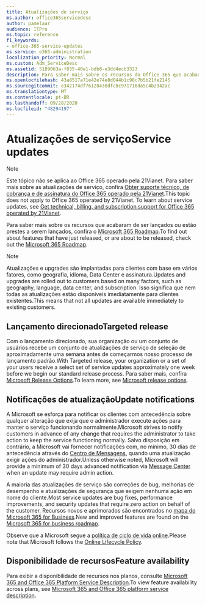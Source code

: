 ```yaml
---
title: Atualizações de serviço
ms.author: office365servicedesc
author: pamelaar
audience: ITPro
ms.topic: reference
f1_keywords:
- office-365-service-updates
ms.service: o365-administration
localization_priority: Normal
ms.custom: Adm_ServiceDesc
ms.assetid: 5189063a-f835-40e1-bdb8-e3dd4ecb3323
description: Para saber mais sobre os recursos do Office 365 que acabaram de ser lançados ou estão prestes a serem lançados, confira o Microsoft 365 Roadmap.
ms.openlocfilehash: 43a8517a71e42e74e8d044b1c98c7b5b21fe2145
ms.sourcegitcommit: e342174df76128430dfc8c971716da5c4b2942ac
ms.translationtype: MT
ms.contentlocale: pt-BR
ms.lasthandoff: 09/28/2020
ms.locfileid: "48294197"
---
```

# <a name="service-updates"></a><span data-ttu-id="347e0-103">Atualizações de serviço</span><span class="sxs-lookup"><span data-stu-id="347e0-103">Service updates</span></span>

> [!NOTE]
> <span data-ttu-id="347e0-p101">Este tópico não se aplica ao Office 365 operado pela 21Vianet. Para saber mais sobre as atualizações de serviço, confira [Obter suporte técnico, de cobrança e de assinatura do Office 365 operado pela 21Vianet](https://go.microsoft.com/fwlink/?LinkID=733350).</span><span class="sxs-lookup"><span data-stu-id="347e0-p101">This topic does not apply to Office 365 operated by 21Vianet. To learn about service updates, see [Get technical, billing, and subscription support for Office 365 operated by 21Vianet](https://go.microsoft.com/fwlink/?LinkID=733350).</span></span> 
  
<span data-ttu-id="347e0-106">Para saber mais sobre os recursos que acabaram de ser lançados ou estão prestes a serem lançados, confira o [Microsoft 365 Roadmap](https://go.microsoft.com/fwlink/?LinkId=509914).</span><span class="sxs-lookup"><span data-stu-id="347e0-106">To find out about features that have just released, or are about to be released, check out the [Microsoft 365 Roadmap](https://go.microsoft.com/fwlink/?LinkId=509914).</span></span>
  
> [!NOTE]
> <span data-ttu-id="347e0-107">Atualizações e upgrades são implantadas para clientes com base em vários fatores, como geografia, idioma, Data Center e assinatura.</span><span class="sxs-lookup"><span data-stu-id="347e0-107">Updates and upgrades are rolled out to customers based on many factors, such as geography, language, data center, and subscription.</span></span> <span data-ttu-id="347e0-108">Isso significa que nem todas as atualizações estão disponíveis imediatamente para clientes existentes.</span><span class="sxs-lookup"><span data-stu-id="347e0-108">This means that not all updates are available immediately to existing customers.</span></span> 
  
## <a name="targeted-release"></a><span data-ttu-id="347e0-109">Lançamento direcionado</span><span class="sxs-lookup"><span data-stu-id="347e0-109">Targeted release</span></span>

<span data-ttu-id="347e0-110">Com o lançamento direcionado, sua organização ou um conjunto de usuários recebe um conjunto de atualizações de serviço de seleção de aproximadamente uma semana antes de começarmos nosso processo de lançamento padrão.</span><span class="sxs-lookup"><span data-stu-id="347e0-110">With Targeted release, your organization or a set of your users receive a select set of service updates approximately one week before we begin our standard release process.</span></span> <span data-ttu-id="347e0-111">Para saber mais, confira [Microsoft Release Options](https://docs.microsoft.com/office365/admin/manage/release-options-in-office-365).</span><span class="sxs-lookup"><span data-stu-id="347e0-111">To learn more, see [Microsoft release options](https://docs.microsoft.com/office365/admin/manage/release-options-in-office-365).</span></span> 
  
## <a name="update-notifications"></a><span data-ttu-id="347e0-112">Notificações de atualização</span><span class="sxs-lookup"><span data-stu-id="347e0-112">Update notifications</span></span>

<span data-ttu-id="347e0-113">A Microsoft se esforça para notificar os clientes com antecedência sobre qualquer alteração que exija que o administrador execute ações para manter o serviço funcionando normalmente.</span><span class="sxs-lookup"><span data-stu-id="347e0-113">Microsoft strives to notify customers in advance of any change that requires the administrator to take action to keep the service functioning normally.</span></span> <span data-ttu-id="347e0-114">Salvo disposição em contrário, a Microsoft vai fornecer notificações com, no mínimo, 30 dias de antecedência através do [Centro de Mensagens](https://docs.microsoft.com/office365/admin/manage/message-center), quando uma atualização exigir ações do administrador.</span><span class="sxs-lookup"><span data-stu-id="347e0-114">Unless otherwise noted, Microsoft will provide a minimum of 30 days advanced notification via [Message Center](https://docs.microsoft.com/office365/admin/manage/message-center) when an update may require admin action.</span></span> 
  
<span data-ttu-id="347e0-115">A maioria das atualizações de serviço são correções de bug, melhorias de desempenho e atualizações de segurança que exigem nenhuma ação em nome do cliente.</span><span class="sxs-lookup"><span data-stu-id="347e0-115">Most service updates are bug fixes, performance improvements, and security updates that require zero action on behalf of the customer.</span></span> <span data-ttu-id="347e0-116">Recursos novos e aprimorados são encontrados no [mapa do Microsoft 365 for Business](https://roadmap.office.com/).</span><span class="sxs-lookup"><span data-stu-id="347e0-116">New and improved features are found on the [Microsoft 365 for business roadmap](https://roadmap.office.com/).</span></span>
  
<span data-ttu-id="347e0-117">Observe que a Microsoft segue a [política de ciclo de vida online](https://support.microsoft.com/lifecycle#gp/osslpolicy).</span><span class="sxs-lookup"><span data-stu-id="347e0-117">Please note that Microsoft follows the [Online Lifecycle Policy](https://support.microsoft.com/lifecycle#gp/osslpolicy).</span></span>
  
## <a name="feature-availability"></a><span data-ttu-id="347e0-118">Disponibilidade de recursos</span><span class="sxs-lookup"><span data-stu-id="347e0-118">Feature availability</span></span>

<span data-ttu-id="347e0-119">Para exibir a disponibilidade de recursos nos planos, consulte [Microsoft 365 and Office 365 Platform Service Description](office-365-platform-service-description.md).</span><span class="sxs-lookup"><span data-stu-id="347e0-119">To view feature availability across plans, see [Microsoft 365 and Office 365 platform service description](office-365-platform-service-description.md).</span></span>
  

